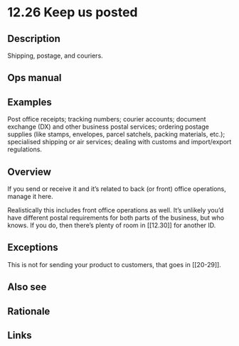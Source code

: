 # 12.26 Keep us posted

## Description

Shipping, postage, and couriers.

## Ops manual

## Examples

Post office receipts; tracking numbers; courier accounts; document exchange (DX) and other business postal services; ordering postage supplies (like stamps, envelopes, parcel satchels, packing materials, etc.); specialised shipping or air services; dealing with customs and import/export regulations.

## Overview

If you send or receive it and it’s related to back (or front) office operations, manage it here.

Realistically this includes front office operations as well. It’s unlikely you’d have different postal requirements for both parts of the business, but who knows. If you do, then there’s plenty of room in [[12.30]] for another ID.

## Exceptions

This is not for sending your product to customers, that goes in [[20-29]].

## Also see

## Rationale

## Links
